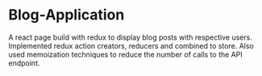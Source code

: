 # Blog-Application
A react page build with redux to display blog posts with respective users. Implemented redux action creators, reducers and combined to store. Also used memoization techniques to reduce the number of calls to the API endpoint.
